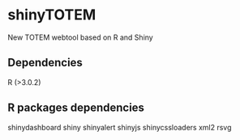 # shinyTOTEM
New TOTEM webtool based on R and Shiny

## Dependencies
R (>3.0.2)

## R packages dependencies
shinydashboard
shiny
shinyalert
shinyjs
shinycssloaders
xml2
rsvg
